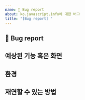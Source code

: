 ```yaml
---
name: 🐞 Bug report
about: ko.javascript.info에 대한 버그
title: "[Bug report] "
---
```


## 🐛 Bug report
<!-- 
    버그에 대한 설명 ( 사진, 링크 등을 첨부하면 더 좋습니다 ) 
    ex) 글자 깨짐, 이미지 깨짐
-->

## 예상된 기능 혹은 화면

## 환경
<!-- 
    운영체제, 브라우저에 대해 작성해주세요
    ex) Window10, Edge(84)
-->

## 재연할 수 있는 방법
<!-- 구체적으로 작성해주세요 -->
